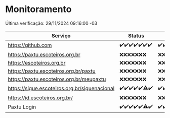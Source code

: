 # Monitoramento

Última verificação: 29/11/2024 09:16:00 -03

|Serviço|Status|Últimas 24h|
|---|---|---|
|https://github.com|<span title="2024-11-22: OK=23">✔️</span><span title="2024-11-23: OK=23">✔️</span><span title="2024-11-24: OK=23">✔️</span><span title="2024-11-25: OK=23">✔️</span><span title="2024-11-26: OK=23">✔️</span><span title="2024-11-27: OK=23">✔️</span><span title="2024-11-28: OK=11">✔️</span>|<span title="28/11/2024 09:16:00 -03 : 200">✔️</span><span title="28/11/2024 10:20:00 -03 : 200">✔️</span><span title="28/11/2024 11:08:00 -03 : 200">✔️</span><span title="28/11/2024 12:09:00 -03 : 200">✔️</span><span title="28/11/2024 13:10:00 -03 : 200">✔️</span><span title="28/11/2024 14:07:00 -03 : 200">✔️</span><span title="28/11/2024 15:11:00 -03 : 200">✔️</span><span title="28/11/2024 16:06:00 -03 : 200">✔️</span><span title="28/11/2024 17:09:00 -03 : 200">✔️</span><span title="28/11/2024 18:07:00 -03 : 200">✔️</span><span title="28/11/2024 19:07:00 -03 : 200">✔️</span><span title="28/11/2024 20:08:00 -03 : 200">✔️</span><span title="28/11/2024 21:43:00 -03 : 200">✔️</span><span title="28/11/2024 23:19:00 -03 : 200">✔️</span><span title="29/11/2024 00:25:00 -03 : 200">✔️</span><span title="29/11/2024 01:11:00 -03 : 200">✔️</span><span title="29/11/2024 02:09:00 -03 : 200">✔️</span><span title="29/11/2024 03:12:00 -03 : 200">✔️</span><span title="29/11/2024 04:08:00 -03 : 200">✔️</span><span title="29/11/2024 05:12:00 -03 : 200">✔️</span><span title="29/11/2024 06:09:00 -03 : 200">✔️</span><span title="29/11/2024 07:09:00 -03 : 200">✔️</span><span title="29/11/2024 08:07:00 -03 : 200">✔️</span><span title="29/11/2024 09:16:00 -03 : 200">✔️</span>|
|https://paxtu.escoteiros.org.br|<span title="2024-11-22: Falhas=23">❌</span><span title="2024-11-23: Falhas=23">❌</span><span title="2024-11-24: Falhas=23">❌</span><span title="2024-11-25: Falhas=23">❌</span><span title="2024-11-26: Falhas=23">❌</span><span title="2024-11-27: Falhas=23">❌</span><span title="2024-11-28: Falhas=11">❌</span>|<span title="28/11/2024 09:16:00 -03 : 403">❌</span><span title="28/11/2024 10:20:00 -03 : 403">❌</span><span title="28/11/2024 11:08:00 -03 : 403">❌</span><span title="28/11/2024 12:09:00 -03 : 403">❌</span><span title="28/11/2024 13:10:00 -03 : 403">❌</span><span title="28/11/2024 14:07:00 -03 : 403">❌</span><span title="28/11/2024 15:11:00 -03 : 403">❌</span><span title="28/11/2024 16:06:00 -03 : 403">❌</span><span title="28/11/2024 17:09:00 -03 : 403">❌</span><span title="28/11/2024 18:07:00 -03 : 403">❌</span><span title="28/11/2024 19:07:00 -03 : 403">❌</span><span title="28/11/2024 20:08:00 -03 : 403">❌</span><span title="28/11/2024 21:43:00 -03 : 403">❌</span><span title="28/11/2024 23:19:00 -03 : 403">❌</span><span title="29/11/2024 00:25:00 -03 : 403">❌</span><span title="29/11/2024 01:11:00 -03 : 403">❌</span><span title="29/11/2024 02:09:00 -03 : 403">❌</span><span title="29/11/2024 03:12:00 -03 : 403">❌</span><span title="29/11/2024 04:08:00 -03 : 403">❌</span><span title="29/11/2024 05:12:00 -03 : 403">❌</span><span title="29/11/2024 06:09:00 -03 : 403">❌</span><span title="29/11/2024 07:09:00 -03 : 403">❌</span><span title="29/11/2024 08:07:00 -03 : 403">❌</span><span title="29/11/2024 09:16:00 -03 : 403">❌</span>|
|https://escoteiros.org.br|<span title="2024-11-22: Falhas=23">❌</span><span title="2024-11-23: Falhas=23">❌</span><span title="2024-11-24: Falhas=23">❌</span><span title="2024-11-25: Falhas=23">❌</span><span title="2024-11-26: Falhas=23">❌</span><span title="2024-11-27: Falhas=23">❌</span><span title="2024-11-28: Falhas=11">❌</span>|<span title="28/11/2024 09:16:00 -03 : 403">❌</span><span title="28/11/2024 10:20:00 -03 : 403">❌</span><span title="28/11/2024 11:08:00 -03 : 403">❌</span><span title="28/11/2024 12:09:00 -03 : 403">❌</span><span title="28/11/2024 13:10:00 -03 : 403">❌</span><span title="28/11/2024 14:07:00 -03 : 403">❌</span><span title="28/11/2024 15:11:00 -03 : 403">❌</span><span title="28/11/2024 16:06:00 -03 : 403">❌</span><span title="28/11/2024 17:09:00 -03 : 403">❌</span><span title="28/11/2024 18:07:00 -03 : 403">❌</span><span title="28/11/2024 19:07:00 -03 : 403">❌</span><span title="28/11/2024 20:08:00 -03 : 403">❌</span><span title="28/11/2024 21:43:00 -03 : 403">❌</span><span title="28/11/2024 23:19:00 -03 : 403">❌</span><span title="29/11/2024 00:25:00 -03 : 403">❌</span><span title="29/11/2024 01:11:00 -03 : 403">❌</span><span title="29/11/2024 02:09:00 -03 : 403">❌</span><span title="29/11/2024 03:12:00 -03 : 403">❌</span><span title="29/11/2024 04:08:00 -03 : 403">❌</span><span title="29/11/2024 05:12:00 -03 : 403">❌</span><span title="29/11/2024 06:09:00 -03 : 403">❌</span><span title="29/11/2024 07:09:00 -03 : 403">❌</span><span title="29/11/2024 08:07:00 -03 : 403">❌</span><span title="29/11/2024 09:16:00 -03 : 403">❌</span>|
|https://paxtu.escoteiros.org.br/paxtu|<span title="2024-11-22: Falhas=23">❌</span><span title="2024-11-23: Falhas=23">❌</span><span title="2024-11-24: Falhas=23">❌</span><span title="2024-11-25: Falhas=23">❌</span><span title="2024-11-26: Falhas=23">❌</span><span title="2024-11-27: Falhas=23">❌</span><span title="2024-11-28: Falhas=11">❌</span>|<span title="28/11/2024 09:16:00 -03 : 403">❌</span><span title="28/11/2024 10:20:00 -03 : 403">❌</span><span title="28/11/2024 11:08:00 -03 : 403">❌</span><span title="28/11/2024 12:09:00 -03 : 403">❌</span><span title="28/11/2024 13:10:00 -03 : 403">❌</span><span title="28/11/2024 14:07:00 -03 : 403">❌</span><span title="28/11/2024 15:11:00 -03 : 403">❌</span><span title="28/11/2024 16:06:00 -03 : 403">❌</span><span title="28/11/2024 17:09:00 -03 : 403">❌</span><span title="28/11/2024 18:07:00 -03 : 403">❌</span><span title="28/11/2024 19:07:00 -03 : 403">❌</span><span title="28/11/2024 20:08:00 -03 : 403">❌</span><span title="28/11/2024 21:43:00 -03 : 403">❌</span><span title="28/11/2024 23:19:00 -03 : 403">❌</span><span title="29/11/2024 00:25:00 -03 : 403">❌</span><span title="29/11/2024 01:11:00 -03 : 403">❌</span><span title="29/11/2024 02:09:00 -03 : 403">❌</span><span title="29/11/2024 03:12:00 -03 : 403">❌</span><span title="29/11/2024 04:08:00 -03 : 403">❌</span><span title="29/11/2024 05:12:00 -03 : 403">❌</span><span title="29/11/2024 06:09:00 -03 : 403">❌</span><span title="29/11/2024 07:09:00 -03 : 403">❌</span><span title="29/11/2024 08:07:00 -03 : 403">❌</span><span title="29/11/2024 09:16:00 -03 : 403">❌</span>|
|https://paxtu.escoteiros.org.br/meupaxtu|<span title="2024-11-22: Falhas=23">❌</span><span title="2024-11-23: Falhas=23">❌</span><span title="2024-11-24: Falhas=23">❌</span><span title="2024-11-25: Falhas=23">❌</span><span title="2024-11-26: Falhas=23">❌</span><span title="2024-11-27: Falhas=23">❌</span><span title="2024-11-28: Falhas=11">❌</span>|<span title="28/11/2024 09:16:00 -03 : 403">❌</span><span title="28/11/2024 10:20:00 -03 : 403">❌</span><span title="28/11/2024 11:08:00 -03 : 403">❌</span><span title="28/11/2024 12:09:00 -03 : 403">❌</span><span title="28/11/2024 13:10:00 -03 : 403">❌</span><span title="28/11/2024 14:07:00 -03 : 403">❌</span><span title="28/11/2024 15:11:00 -03 : 403">❌</span><span title="28/11/2024 16:06:00 -03 : 403">❌</span><span title="28/11/2024 17:09:00 -03 : 403">❌</span><span title="28/11/2024 18:07:00 -03 : 403">❌</span><span title="28/11/2024 19:07:00 -03 : 403">❌</span><span title="28/11/2024 20:08:00 -03 : 403">❌</span><span title="28/11/2024 21:43:00 -03 : 403">❌</span><span title="28/11/2024 23:19:00 -03 : 403">❌</span><span title="29/11/2024 00:25:00 -03 : 403">❌</span><span title="29/11/2024 01:11:00 -03 : 403">❌</span><span title="29/11/2024 02:09:00 -03 : 403">❌</span><span title="29/11/2024 03:12:00 -03 : 403">❌</span><span title="29/11/2024 04:08:00 -03 : 403">❌</span><span title="29/11/2024 05:12:00 -03 : 403">❌</span><span title="29/11/2024 06:09:00 -03 : 403">❌</span><span title="29/11/2024 07:09:00 -03 : 403">❌</span><span title="29/11/2024 08:07:00 -03 : 403">❌</span><span title="29/11/2024 09:16:00 -03 : 403">❌</span>|
|https://sigue.escoteiros.org.br/siguenacional|<span title="2024-11-22: OK=23">✔️</span><span title="2024-11-23: OK=23">✔️</span><span title="2024-11-24: OK=23">✔️</span><span title="2024-11-25: OK=23">✔️</span><span title="2024-11-26: OK=23">✔️</span><span title="2024-11-27: OK=22, Falhas=1">⚠️</span><span title="2024-11-28: OK=11">✔️</span>|<span title="28/11/2024 09:16:00 -03 : 200">✔️</span><span title="28/11/2024 10:20:00 -03 : 200">✔️</span><span title="28/11/2024 11:08:00 -03 : 200">✔️</span><span title="28/11/2024 12:09:00 -03 : 200">✔️</span><span title="28/11/2024 13:10:00 -03 : 200">✔️</span><span title="28/11/2024 14:07:00 -03 : 200">✔️</span><span title="28/11/2024 15:11:00 -03 : 200">✔️</span><span title="28/11/2024 16:06:00 -03 : 200">✔️</span><span title="28/11/2024 17:09:00 -03 : 200">✔️</span><span title="28/11/2024 18:07:00 -03 : 200">✔️</span><span title="28/11/2024 19:07:00 -03 : 200">✔️</span><span title="28/11/2024 20:08:00 -03 : 200">✔️</span><span title="28/11/2024 21:43:00 -03 : 200">✔️</span><span title="28/11/2024 23:19:00 -03 : 200">✔️</span><span title="29/11/2024 00:25:00 -03 : 200">✔️</span><span title="29/11/2024 01:11:00 -03 : 200">✔️</span><span title="29/11/2024 02:09:00 -03 : 200">✔️</span><span title="29/11/2024 03:12:00 -03 : 200">✔️</span><span title="29/11/2024 04:08:00 -03 : 200">✔️</span><span title="29/11/2024 05:12:00 -03 : 200">✔️</span><span title="29/11/2024 06:09:00 -03 : 200">✔️</span><span title="29/11/2024 07:09:00 -03 : 200">✔️</span><span title="29/11/2024 08:07:00 -03 : 200">✔️</span><span title="29/11/2024 09:16:00 -03 : 200">✔️</span>|
|https://id.escoteiros.org.br/|<span title="2024-11-22: Falhas=23">❌</span><span title="2024-11-23: Falhas=23">❌</span><span title="2024-11-24: Falhas=23">❌</span><span title="2024-11-25: Falhas=23">❌</span><span title="2024-11-26: Falhas=23">❌</span><span title="2024-11-27: Falhas=23">❌</span><span title="2024-11-28: Falhas=11">❌</span>|<span title="28/11/2024 09:16:00 -03 : 403">❌</span><span title="28/11/2024 10:20:00 -03 : 403">❌</span><span title="28/11/2024 11:08:00 -03 : 403">❌</span><span title="28/11/2024 12:09:00 -03 : 403">❌</span><span title="28/11/2024 13:10:00 -03 : 403">❌</span><span title="28/11/2024 14:07:00 -03 : 403">❌</span><span title="28/11/2024 15:11:00 -03 : 403">❌</span><span title="28/11/2024 16:06:00 -03 : 403">❌</span><span title="28/11/2024 17:09:00 -03 : 403">❌</span><span title="28/11/2024 18:07:00 -03 : 403">❌</span><span title="28/11/2024 19:07:00 -03 : 403">❌</span><span title="28/11/2024 20:08:00 -03 : 403">❌</span><span title="28/11/2024 21:43:00 -03 : 403">❌</span><span title="28/11/2024 23:19:00 -03 : 403">❌</span><span title="29/11/2024 00:25:00 -03 : 403">❌</span><span title="29/11/2024 01:11:00 -03 : 403">❌</span><span title="29/11/2024 02:09:00 -03 : 403">❌</span><span title="29/11/2024 03:12:00 -03 : 403">❌</span><span title="29/11/2024 04:08:00 -03 : 403">❌</span><span title="29/11/2024 05:12:00 -03 : 403">❌</span><span title="29/11/2024 06:09:00 -03 : 403">❌</span><span title="29/11/2024 07:09:00 -03 : 403">❌</span><span title="29/11/2024 08:07:00 -03 : 403">❌</span><span title="29/11/2024 09:16:00 -03 : 403">❌</span>|
|Paxtu Login|<span title="2024-11-22: OK=23">✔️</span><span title="2024-11-23: OK=23">✔️</span><span title="2024-11-24: OK=23">✔️</span><span title="2024-11-25: OK=23">✔️</span><span title="2024-11-26: OK=23">✔️</span><span title="2024-11-27: OK=22, Falhas=1">⚠️</span><span title="2024-11-28: OK=11">✔️</span>|<span title="28/11/2024 09:16:00 -03 : 200">✔️</span><span title="28/11/2024 10:20:00 -03 : 200">✔️</span><span title="28/11/2024 11:08:00 -03 : 200">✔️</span><span title="28/11/2024 12:09:00 -03 : 200">✔️</span><span title="28/11/2024 13:10:00 -03 : 200">✔️</span><span title="28/11/2024 14:07:00 -03 : 200">✔️</span><span title="28/11/2024 15:11:00 -03 : 200">✔️</span><span title="28/11/2024 16:06:00 -03 : 200">✔️</span><span title="28/11/2024 17:09:00 -03 : 200">✔️</span><span title="28/11/2024 18:07:00 -03 : 200">✔️</span><span title="28/11/2024 19:07:00 -03 : 200">✔️</span><span title="28/11/2024 20:08:00 -03 : 200">✔️</span><span title="28/11/2024 21:43:00 -03 : 200">✔️</span><span title="28/11/2024 23:19:00 -03 : 200">✔️</span><span title="29/11/2024 00:25:00 -03 : 200">✔️</span><span title="29/11/2024 01:11:00 -03 : 200">✔️</span><span title="29/11/2024 02:09:00 -03 : 200">✔️</span><span title="29/11/2024 03:12:00 -03 : 200">✔️</span><span title="29/11/2024 04:08:00 -03 : 200">✔️</span><span title="29/11/2024 05:12:00 -03 : 200">✔️</span><span title="29/11/2024 06:09:00 -03 : 200">✔️</span><span title="29/11/2024 07:09:00 -03 : 200">✔️</span><span title="29/11/2024 08:07:00 -03 : 200">✔️</span><span title="29/11/2024 09:16:00 -03 : 200">✔️</span>|
